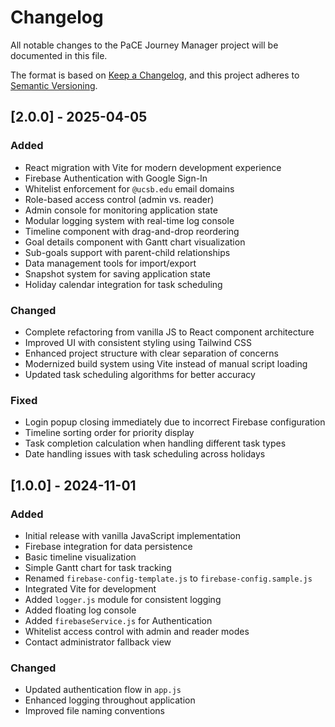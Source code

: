 # Changelog

All notable changes to the PaCE Journey Manager project will be documented in this file.

The format is based on [Keep a Changelog](https://keepachangelog.com/en/1.0.0/),
and this project adheres to [Semantic Versioning](https://semver.org/spec/v2.0.0.html).

## [2.0.0] - 2025-04-05
### Added
- React migration with Vite for modern development experience
- Firebase Authentication with Google Sign-In
- Whitelist enforcement for `@ucsb.edu` email domains
- Role-based access control (admin vs. reader)
- Admin console for monitoring application state
- Modular logging system with real-time log console
- Timeline component with drag-and-drop reordering
- Goal details component with Gantt chart visualization
- Sub-goals support with parent-child relationships
- Data management tools for import/export
- Snapshot system for saving application state
- Holiday calendar integration for task scheduling

### Changed
- Complete refactoring from vanilla JS to React component architecture
- Improved UI with consistent styling using Tailwind CSS
- Enhanced project structure with clear separation of concerns
- Modernized build system using Vite instead of manual script loading
- Updated task scheduling algorithms for better accuracy

### Fixed
- Login popup closing immediately due to incorrect Firebase configuration
- Timeline sorting order for priority display
- Task completion calculation when handling different task types
- Date handling issues with task scheduling across holidays

## [1.0.0] - 2024-11-01
### Added
- Initial release with vanilla JavaScript implementation
- Firebase integration for data persistence
- Basic timeline visualization
- Simple Gantt chart for task tracking
- Renamed `firebase-config-template.js` to `firebase-config.sample.js`
- Integrated Vite for development
- Added `logger.js` module for consistent logging
- Added floating log console
- Added `firebaseService.js` for Authentication
- Whitelist access control with admin and reader modes
- Contact administrator fallback view

### Changed
- Updated authentication flow in `app.js`
- Enhanced logging throughout application
- Improved file naming conventions
